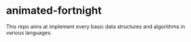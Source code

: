 # animated-fortnight
This repo aims at implement every basic data structures and algorithms in various languages.
